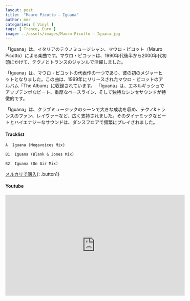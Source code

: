 ```yaml
---
layout: post
title:  "Mauro Picotto – Iguana"
author: mmr
categories: [ Vinyl ]
tags: [ Trance, Euro ]
image: ../assets/images/Mauro Picotto – Iguana.jpg
---
```


「Iguana」は、イタリアのテクノミュージシャン、マウロ・ピコット（Mauro Picotto）による楽曲です。マウロ・ピコットは、1990年代後半から2000年代初頭にかけて、テクノとトランスのジャンルで活躍しました。

「Iguana」は、マウロ・ピコットの代表作の一つであり、彼の初のメジャーヒットとなりました。この曲は、1999年にリリースされたマウロ・ピコットのアルバム「The Album」に収録されています。 「Iguana」は、エネルギッシュでアップテンポなビート、重厚なベースライン、そして独特なシンセサウンドが特徴的です。

「Iguana」は、クラブミュージックのシーンで大きな成功を収め、テクノ&トランスのファン、レイヴァーなど、広く支持されました。そのダイナミックなビートとハイエナジーなサウンドは、ダンスフロアで頻繁にプレイされました。


#### Tracklist
```md
A  Iguana (Megavoices Mix)

B1  Iguana (Blank & Jones Mix)

B2  Iguana (On Air Mix)
```

[メルカリで購入](https://jp.mercari.com/item/m14868392351?afid=6142608987){: .button1}

#### Youtube
<iframe width="560" height="315" src="https://www.youtube.com/embed/zitceMu3AmI?si=eiLTKrFPEywtA6Sm" title="YouTube video player" frameborder="0" allow="accelerometer; autoplay; clipboard-write; encrypted-media; gyroscope; picture-in-picture; web-share" referrerpolicy="strict-origin-when-cross-origin" allowfullscreen></iframe>
